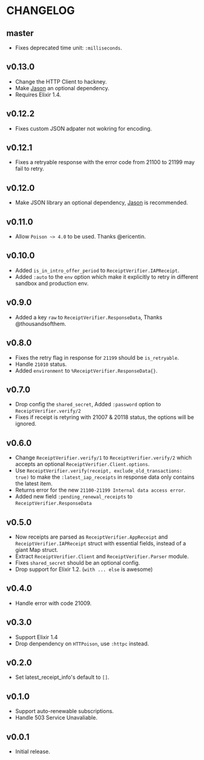 # CHANGELOG

## master

- Fixes deprecated time unit: `:milliseconds`.

## v0.13.0

- Change the HTTP Client to hackney.
- Make [Jason](https://github.com/michalmuskala/jason) an optional dependency.
- Requires Elixir 1.4.

## v0.12.2

- Fixes custom JSON adpater not wokring for encoding.

## v0.12.1

- Fixes a retryable response with the error code from 21100 to 21199 may fail to retry.

## v0.12.0

- Make JSON library an optional dependency,
  [Jason](https://github.com/michalmuskala/jason) is recommended.

## v0.11.0

- Allow `Poison ~> 4.0` to be used. Thanks @ericentin.

## v0.10.0

- Added `is_in_intro_offer_period` to `ReceiptVerifier.IAPReceipt`.
- Added `:auto` to the `env` option which make it explicitly to retry in different sandbox and production env.

## v0.9.0

- Added a key `raw` to `ReceiptVerifier.ResponseData`, Thanks @thousandsofthem.

## v0.8.0

- Fixes the retry flag in response for `21199` should be `is_retryable`.
- Handle `21010` status.
- Added `environment` to `%ReceiptVerifier.ResponseData{}`.

## v0.7.0

- Drop config the `shared_secret`, Added `:password` option to
  `ReceiptVerifier.verify/2`
- Fixes if receipt is retyring with 21007 & 20118 status, the options will be
  ignored.

## v0.6.0

- Change `ReceiptVerifier.verify/1` to `ReceiptVerifier.verify/2` which accepts
  an optional `ReceiptVerifier.Client.options`.
- Use `ReceiptVerifier.verify(receipt, exclude_old_transactions: true)` to make
  the `:latest_iap_receipts` in response data only contains the latest item.
- Returns error for the new `21100-21199 Internal data access error`.
- Added new field `:pending_renewal_receipts` to `ReceiptVerifier.ResponseData`

## v0.5.0

- Now receipts are parsed as `ReceiptVerifier.AppReceipt` and
  `ReceiptVerifier.IAPReceipt` struct with essential fields,
  instead of a giant Map struct.
- Extract `ReceiptVerifier.Client` and `ReceiptVerifier.Parser` module.
- Fixes `shared_secret` should be an optional config.
- Drop support for Elixir 1.2. (`with ... else` is awesome)

## v0.4.0

- Handle error with code 21009.

## v0.3.0

- Support Elixir 1.4
- Drop denpendency on `HTTPoison`, use `:httpc` instead.

## v0.2.0

- Set latest_receipt_info's default to `[]`.

## v0.1.0

- Support auto-renewable subscriptions.
- Handle 503 Service Unavaliable.

## v0.0.1

- Initial release.
